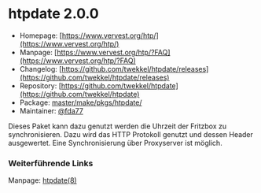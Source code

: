 # htpdate 2.0.0
  - Homepage: [https://www.vervest.org/htp/](https://www.vervest.org/htp/)
  - Manpage: [https://www.vervest.org/htp/?FAQ](https://www.vervest.org/htp/?FAQ)
  - Changelog: [https://github.com/twekkel/htpdate/releases](https://github.com/twekkel/htpdate/releases)
  - Repository: [https://github.com/twekkel/htpdate](https://github.com/twekkel/htpdate)
  - Package: [master/make/pkgs/htpdate/](https://github.com/Freetz-NG/freetz-ng/tree/master/make/pkgs/htpdate/)
  - Maintainer: [@fda77](https://github.com/fda77)

Dieses Paket kann dazu genutzt werden die Uhrzeit der Fritzbox zu
synchronisieren. Dazu wird das HTTP Protokoll genutzt und dessen Header
ausgewertet. Eine Synchronisierung über Proxyserver ist möglich.

### Weiterführende Links

Manpage:
[htpdate(8)](http://linux.die.net/man/8/htpdate)
